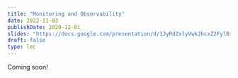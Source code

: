 ```yaml
---
title: "Monitoring and Observability"
date: 2022-11-03
publishDate: 2020-12-01
slides: "https://docs.google.com/presentation/d/1JyRdZxlyVwkJhcxZ2FylB-zDz4RHSGEgNS9KMG8h3Sc/edit?usp=sharing"
draft: false
type: lec
---
```


Coming soon!

